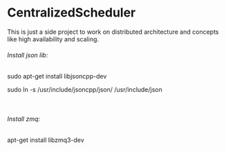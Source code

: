 # CentralizedScheduler

This is just a side project to work on distributed architecture and concepts like high availability and scaling.

<h6>Install json lib:</h6>
<p>sudo apt-get install libjsoncpp-dev</p>
<p>sudo ln -s /usr/include/jsoncpp/json/ /usr/include/json</p>
<br>
<h6>Install zmq:</h6>
<p>apt-get install libzmq3-dev</p>
